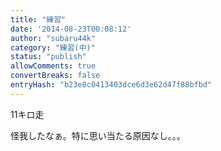 ```yaml
---
title: "練習"
date: '2014-08-23T00:08:12'
author: "subaru44k"
category: "練習(中)"
status: "publish"
allowComments: true
convertBreaks: false
entryHash: "b23e8c0413403dce6d3e62d47f88bfbd"
---
```

11キロ走

怪我したなぁ。特に思い当たる原因なし。。。
